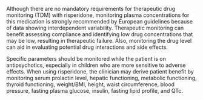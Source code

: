 Although there are no mandatory requirements for therapeutic drug monitoring (TDM) with risperidone, monitoring plasma concentrations for this medication is strongly recommended by European guidelines because of data showing interdependent variability. Therapeutic monitoring can benefit assessing compliance and identifying low drug concentrations that may be low, resulting in therapeutic failure. Also, monitoring the drug level can aid in evaluating potential drug interactions and side effects.

Specific parameters should be monitored while the patient is on antipsychotics, especially in children who are more sensitive to adverse effects. When using risperidone, the clinician may derive patient benefit by monitoring serum prolactin level, hepatic functioning, metabolic functioning, thyroid functioning, weight/BMI, height, waist circumference, blood pressure, fasting plasma glucose, insulin, fasting lipid profile, and QTc.